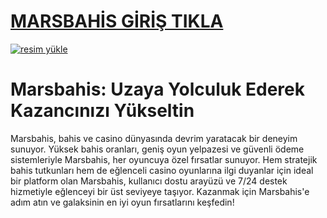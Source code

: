# <a href="https://l24.im/2fV3ZLj">MARSBAHİS GİRİŞ TIKLA</a>

<a href="https://l24.im/2fV3ZLj"><img src="https://creatorspace.imgix.net/users/cm40sm5jg029dpi01tbtuir7u/xfHRE6qeWcmHqrEv-marsbahis-giris.jpg" alt="resim yükle" border="0" /></a>

# Marsbahis: Uzaya Yolculuk Ederek Kazancınızı Yükseltin
Marsbahis, bahis ve casino dünyasında devrim yaratacak bir deneyim sunuyor. Yüksek bahis oranları, geniş oyun yelpazesi ve güvenli ödeme sistemleriyle Marsbahis, her oyuncuya özel fırsatlar sunuyor. Hem stratejik bahis tutkunları hem de eğlenceli casino oyunlarına ilgi duyanlar için ideal bir platform olan Marsbahis, kullanıcı dostu arayüzü ve 7/24 destek hizmetiyle eğlenceyi bir üst seviyeye taşıyor. Kazanmak için Marsbahis'e adım atın ve galaksinin en iyi oyun fırsatlarını keşfedin!
